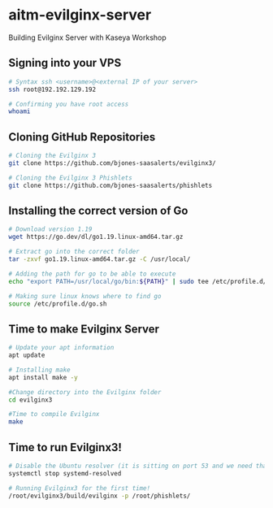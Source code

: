 # aitm-evilginx-server
Building Evilginx Server with Kaseya Workshop


## Signing into your VPS
```bash
# Syntax ssh <username>@<external IP of your server>
ssh root@192.192.129.192

# Confirming you have root access
whoami
```

## Cloning GitHub Repositories
```bash
# Cloning the Evilginx 3 
git clone https://github.com/bjones-saasalerts/evilginx3/

# Cloning the Evilginx 3 Phishlets
git clone https://github.com/bjones-saasalerts/phishlets
```

## Installing the correct version of Go
```bash
# Download version 1.19
wget https://go.dev/dl/go1.19.linux-amd64.tar.gz

# Extract go into the correct folder
tar -zxvf go1.19.linux-amd64.tar.gz -C /usr/local/

# Adding the path for go to be able to execute
echo "export PATH=/usr/local/go/bin:${PATH}" | sudo tee /etc/profile.d/go.sh

# Making sure linux knows where to find go
source /etc/profile.d/go.sh
```

## Time to make Evilginx Server
```bash
# Update your apt information
apt update

# Installing make
apt install make -y

#Change directory into the Evilginx folder
cd evilginx3

#Time to compile Evilginx
make
```

## Time to run Evilginx3!

```bash
# Disable the Ubuntu resolver (it is sitting on port 53 and we need that port)
systemctl stop systemd-resolved

# Running Evilginx3 for the first time!
/root/evilginx3/build/evilginx -p /root/phishlets/
```

